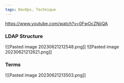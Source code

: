 ```yaml
---
tags: DevOps, Technique
---
```

https://www.youtube.com/watch?v=0FwOcZNjjQA

### LDAP Structure
![[Pasted image 20230621212548.png]]
![[Pasted image 20230621212621.png]]

### Terms
![[Pasted image 20230621213503.png]]